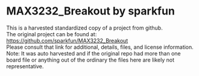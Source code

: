 
# MAX3232_Breakout by sparkfun  
This is a harvested standardized copy of a project from github.  
The original project can be found at:  
https://github.com/sparkfun/MAX3232_Breakout  
Please consult that link for additional, details, files, and license information.  
Note: It was auto harvested and if the original repo had more than one board file or anything out of the ordinary the files here are likely not representative.  
    